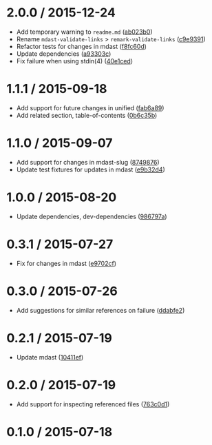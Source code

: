 <!--remark setext-->

<!--lint disable no-multiple-toplevel-headings-->

2.0.0 / 2015-12-24
==================

*   Add temporary warning to `readme.md` ([ab023b0](https://github.com/wooorm/remark-validate-links/commit/ab023b0))
*   Rename `mdast-validate-links` > `remark-validate-links` ([c9e9391](https://github.com/wooorm/remark-validate-links/commit/c9e9391))
*   Refactor tests for changes in mdast ([f8fc60d](https://github.com/wooorm/remark-validate-links/commit/f8fc60d))
*   Update dependencies ([a93303c](https://github.com/wooorm/remark-validate-links/commit/a93303c))
*   Fix failure when using stdin(4) ([40e1ced](https://github.com/wooorm/remark-validate-links/commit/40e1ced))

1.1.1 / 2015-09-18
==================

*   Add support for future changes in unified ([fab6a89](https://github.com/wooorm/remark-validate-links/commit/fab6a89))
*   Add related section, table-of-contents ([0b6c35b](https://github.com/wooorm/remark-validate-links/commit/0b6c35b))

1.1.0 / 2015-09-07
==================

*   Add support for changes in mdast-slug ([8749876](https://github.com/wooorm/remark-validate-links/commit/8749876))
*   Update test fixtures for updates in mdast ([e9b32d4](https://github.com/wooorm/remark-validate-links/commit/e9b32d4))

1.0.0 / 2015-08-20
==================

*   Update dependencies, dev-dependencies ([986797a](https://github.com/wooorm/remark-validate-links/commit/986797a))

0.3.1 / 2015-07-27
==================

*   Fix for changes in mdast ([e9702cf](https://github.com/wooorm/remark-validate-links/commit/e9702cf))

0.3.0 / 2015-07-26
==================

*   Add suggestions for similar references on failure ([ddabfe2](https://github.com/wooorm/remark-validate-links/commit/ddabfe2))

0.2.1 / 2015-07-19
==================

*   Update mdast ([10411ef](https://github.com/wooorm/remark-validate-links/commit/10411ef))

0.2.0 / 2015-07-19
==================

*   Add support for inspecting referenced files ([763c0d1](https://github.com/wooorm/remark-validate-links/commit/763c0d1))

0.1.0 / 2015-07-18
==================
